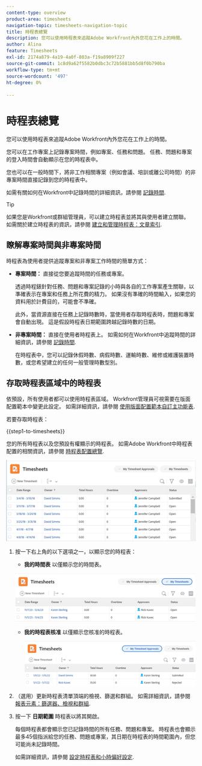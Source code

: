 ```yaml
---
content-type: overview
product-area: timesheets
navigation-topic: timesheets-navigation-topic
title: 時程表總覽
description: 您可以使用時程表來追蹤Adobe Workfront內外您花在工作上的時間。
author: Alina
feature: Timesheets
exl-id: 2174a879-4a19-4a0f-803a-f19a8909f227
source-git-commit: 1c8d9a62f5582b0dbc3c72b5881bb5d8f0b790ba
workflow-type: tm+mt
source-wordcount: '497'
ht-degree: 0%

---
```


# 時程表總覽

<!-- Audited: 12/2023 -->

您可以使用時程表來追蹤Adobe Workfront內外您花在工作上的時間。

您可以在工作專案上記錄專案時間，例如專案、任務和問題。 任務、問題和專案的登入時間會自動顯示在您的時程表中。

您也可以在一般時間下，將非工作相關專案（例如會議、培訓或離公司時間）的非專案時間直接記錄到您的時程表中。

如需有關如何在Workfront中記錄時間的詳細資訊，請參閱 [記錄時間](../../timesheets/create-and-manage-timesheets/log-time.md).

>[!TIP]
>
>如果您是Workfront或群組管理員，可以建立時程表並將其與使用者建立關聯。 如需關於建立時程表的資訊，請參閱 [建立和管理時程表：文章索引](../create-and-manage-timesheets/create-and-manage-timesheets.md).


## 瞭解專案時間與非專案時間

時程表為使用者提供追蹤專案和非專案工作時間的簡單方式：

* **專案時間：** 直接從您要追蹤時間的任務或專案。

  透過時程錶針對任務、問題和專案記錄的小時與各自的工作專案產生關聯，以準確表示在專案和任務上所花費的精力。 如果沒有準確的時間輸入，如果您的資料用於計費目的，可能會不準確。

  此外，當資源直接在任務上記錄時數時，當使用者存取時程表時，問題和專案會自動出現。 這是假設時程表日期範圍跨越記錄時數的日期。

* **非專案時間：** 直接在使用者時程表上。 如需如何在Workfront中追蹤時間的詳細資訊，請參閱   [記錄時間](../../timesheets/create-and-manage-timesheets/log-time.md).

  在時程表中，您可以記錄休假時數、病假時數、運輸時數、維修或維護裝置時數，或您希望建立的任何一般管理時數型別。

## 存取時程表區域中的時程表

依預設，所有使用者都可以使用時程表區域。 Workfront管理員可視需要在版面配置範本中變更此設定。 如需詳細資訊，請參閱 [使用版面配置範本自訂主功能表](/help/quicksilver/administration-and-setup/customize-workfront/use-layout-templates/customize-main-menu.md).

若要存取時程表：

{{step1-to-timesheets}}

您的所有時程表以及您預設有權顯示的時程表。 如需Adobe Workfront中時程表配置的相關資訊，請參閱 [時程表配置總覽](../../timesheets/timesheets/timesheet-layout.md).

![](assets/all-timesheets-list-nwe-350x68.png)

1. 按一下右上角的以下選項之一，以顯示您的時程表：

   * **我的時間表** 以僅顯示您的時間表。

   ![](assets/my-timesheets-list-various-statuses-nwe-350x60.png)

   * **我的時程表核准** 以僅顯示您核准的時程表。

     ![](assets/timesheets-i-approve-list-with0filters-new-nwe-350x61.png)


1. （選用）更新時程表清單頂端的檢視、篩選和群組。 如需詳細資訊，請參閱 [報表元素：篩選器、檢視和群組](../../reports-and-dashboards/reports/reporting-elements/reporting-elements-overview.md).

1. 按一下 **日期範圍** 時程表以將其開啟。

   每個時程表都會顯示您已記錄時間的所有任務、問題和專案。 時程表也會顯示最多45個指派給您的任務、問題或專案，其日期在時程表的時間範圍內，但您可能尚未記錄時間。

   如需詳細資訊，請參閱 [設定時程表和小時偏好設定](../../administration-and-setup/set-up-workfront/configure-timesheets-schedules/timesheet-and-hour-preferences.md).
